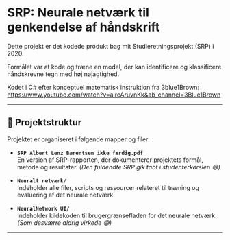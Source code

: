 # SRP: Neurale netværk til genkendelse af håndskrift

Dette projekt er det kodede produkt bag mit Studieretningsprojekt (SRP) i 2020. 

Formålet var at kode og træne en model, der kan identificere og klassificere håndskrevne tegn med høj nøjagtighed. 

Kodet i C# efter konceptuel matematisk instruktion fra 3blue1Brown: 
https://www.youtube.com/watch?v=aircAruvnKk&ab_channel=3Blue1Brown

---

## 📁 Projektstruktur

Projektet er organiseret i følgende mapper og filer:
  
- **`SRP Albert Lenz Bærentsen ikke færdig.pdf`**  
  En version af SRP-rapporten, der dokumenterer projektets formål, metode og resultater. 
  *(Den fuldendte SRP gik tabt i studenterkørslen 😅)*

- **`Neuralt netværk/`**  
  Indeholder alle filer, scripts og ressourcer relateret til træning og evaluering af det neurale netværk.
  
- **`NeuralNetwork UI/`**  
  Indeholder kildekoden til brugergrænsefladen for det neurale netværk. *(Som desværre aldrig virkede 😅)*

---
